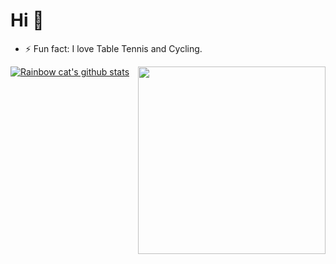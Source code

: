 # Hi 👋
<!-- [![Linkedin Badge](https://img.shields.io/badge/-ZihanLi-blue?style=flat&logo=Linkedin&logoColor=white&link=https://www.linkedin.com/in/zihan-li-2159bb24b/)](https://www.linkedin.com/in/zihan-li-2159bb24b/)
[![Website Badge](https://img.shields.io/badge/-ZihanLi-47CCCC?style=flat&logo=Google-Chrome&logoColor=white&link=https://huanglizi.github.io/)](https://huanglizi.github.io/)
[![Gmail Badge](https://img.shields.io/badge/-ZihanLi-c14438?style=flat&logo=Gmail&logoColor=white&link=mailto:zl111@illinois.edu)](mailto:zl111@illinois.edu) -->
<!--[![Twitter Badge](https://img.shields.io/badge/-@realmadrid_chen-1ca0f1?style=flat&labelColor=1ca0f1&logo=twitter&logoColor=white&link=https://twitter.com/realmadrid_chen)](https://twitter.com/realmadrid_chen)
[![Instagram Badge](https://img.shields.io/badge/-@realmadridchenwentao-purple?style=flat&logo=instagram&logoColor=white&link=https://www.instagram.com/realmadridchenwentao/)](https://www.instagram.com/realmadridchenwentao/)-->

<!-- Welcome to my profile! I'm a master student majoring in Computer Science at UIUC.
 Thanks for visiting and I am looking for collaborators on Medical Image Analysis and Computer Vision.-->
<!-- + **My [Gitee Blog](https://gitee.com/realmadridchenwentao).**
+ **My [CSDN Blog](https://blog.csdn.net/weixin_46103817?spm=1010.2135.3001.5343).**
+ **My [Academic Personal Homepage](http://chenwentao.xyz/).** -->

<!-- - 🔭 I’m currently working on Medical Image Analysis & Computer Vision.
- 🌱 I’m currently studying MultiModal Application in various fields. 
 - 📫 How to reach me: zl111@illinois.edu -->
- ⚡ Fun fact: I love Table Tennis and Cycling.
<!--
**HUANGLIZI/HUANGLIZI** is a ✨ _special_ ✨ repository because its `README.md` (this file) appears on your GitHub profile.

Here are some ideas to get you started:

- 🔭 I’m currently working on ...
- 🌱 I’m currently learning ...
- 👯 I’m looking to collaborate on ...
- 🤔 I’m looking for help with ...
- 💬 Ask me about ...
- 📫 How to reach me: ...
- 😄 Pronouns: ...
- ⚡ Fun fact: ...
-->
[![Rainbow cat's github stats](https://github-readme-stats.vercel.app/api?username=HUANGLIZI&show_icons=true)](https://github.com/anuraghazra/github-readme-stats)<img align="right" src="https://github-readme-stats.vercel.app/api/top-langs/?username=HUANGLIZI&layout=compact&exclude_repo=HUANGLIZI,HUANGLIZI.github.io" width='300"' />

